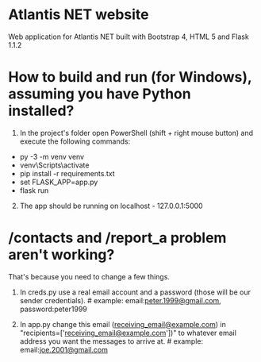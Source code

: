 # Atlantis NET website
Web application for Atlantis NET built with Bootstrap 4, HTML 5 and Flask 1.1.2


# How to build and run (for Windows), assuming you have Python installed?

1. In the project's folder open PowerShell (shift + right mouse button) and execute the following commands:

* py -3 -m venv venv
* venv\Scripts\activate
* pip install -r requirements.txt
* set FLASK_APP=app.py
* flask run

2. The app should be running on localhost - 127.0.0.1:5000


# /contacts and /report_a problem aren't working?

That's because you need to change a few things.

1. In creds.py use a real email account and a password (those will be our sender credentials). # example: email:peter.1999@gmail.com, password:peter1999

2. In app.py change this email (receiving_email@example.com) in "recipients=['receiving_email@example.com'])" to whatever email address you want the messages to arrive at. # example: email:joe.2001@gmail.com

